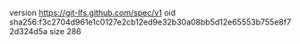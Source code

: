version https://git-lfs.github.com/spec/v1
oid sha256:f3c2704d961e1c0127e2cb12ed9e32b30a08bb5d12e65553b755e8f72d324d5a
size 286
